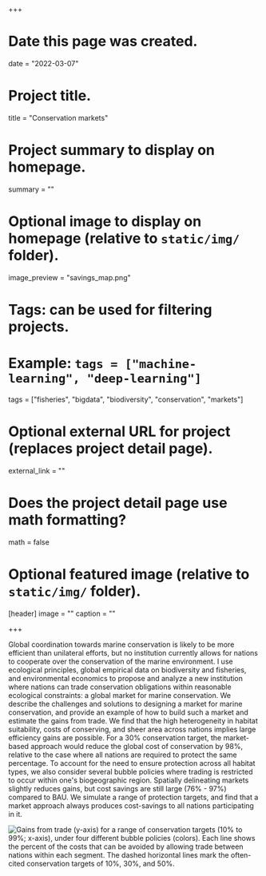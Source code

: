 +++
# Date this page was created.
date = "2022-03-07"

# Project title.
title = "Conservation markets"

# Project summary to display on homepage.
summary = ""

# Optional image to display on homepage (relative to `static/img/` folder).
image_preview = "savings_map.png"

# Tags: can be used for filtering projects.
# Example: `tags = ["machine-learning", "deep-learning"]`
tags = ["fisheries", "bigdata", "biodiversity", "conservation", "markets"]

# Optional external URL for project (replaces project detail page).
external_link = ""

# Does the project detail page use math formatting?
math = false

# Optional featured image (relative to `static/img/` folder).
[header]
image = ""
caption = ""

+++

Global coordination towards marine conservation is likely to be more efficient than unilateral efforts, but no institution currently allows for nations to cooperate over the conservation of the marine environment. I use ecological principles, global empirical data on biodiversity and fisheries, and environmental economics to propose and analyze a new institution where nations can trade conservation obligations within reasonable ecological constraints: a global market for marine conservation. We describe the challenges and solutions to designing a market for marine conservation, and provide an example of how to build such a market and estimate the gains from trade. We find that the high heterogeneity in habitat suitability, costs of conserving, and sheer area across nations implies large efficiency gains are possible. For a 30% conservation target, the market-based approach would reduce the global cost of conservation by 98%, relative to the case where all nations are required to protect the same percentage. To account for the need to ensure protection across all habitat types, we also consider several bubble policies where trading is restricted to occur within one's biogeographic region. Spatially delineating markets slightly reduces gains, but cost savings are still large (76% - 97%) compared to BAU. We simulate a range of protection targets, and find that a market approach always produces cost-savings to all nations participating in it.

![Gains from trade (y-axis) for a range of conservation targets (10% to 99%; x-axis), under four different bubble policies (colors). Each line shows the percent of the costs that can be avoided by allowing trade between nations within each segment. The dashed horizontal lines mark the often-cited conservation targets of 10%, 30%, and 50%.](../../img/rel_gain_from_trade_segmented_market_plot.png)